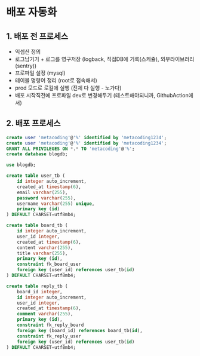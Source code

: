 # 배포 자동화

## 1. 배포 전 프로세스
- 익셉션 정의
- 로그남기기 + 로그를 영구저장 (logback, 직접DB에 기록(스케쥴), 외부라이브러리(sentry))
- 프로파일 설정 (mysql)
- 테이블 명령어 정리 (root로 접속해서)
- prod 모드로 로컬에 실행 (전체 다 실행 - 노가다)
- 배포 시작직전에 프로파일 dev로 변경해두기 (테스트해야되니까, GithubAction에서)

## 2. 배포 프로세스



```sql
create user 'metacoding'@'%' identified by 'metacoding1234';
create user 'metacoding'@'%' identified by 'metacoding1234';
GRANT ALL PRIVILEGES ON *.* TO 'metacoding'@'%';
create database blogdb;

use blogdb;

create table user_tb (
    id integer auto_increment,
    created_at timestamp(6),
    email varchar(255),
    password varchar(255),
    username varchar(255) unique,
    primary key (id)
) DEFAULT CHARSET=utf8mb4;

create table board_tb (
    id integer auto_increment,
    user_id integer,
    created_at timestamp(6),
    content varchar(255),
    title varchar(255),
    primary key (id),
    constraint fk_board_user
    foreign key (user_id) references user_tb(id)
) DEFAULT CHARSET=utf8mb4;

create table reply_tb (
    board_id integer,
    id integer auto_increment,
    user_id integer,
    created_at timestamp(6),
    comment varchar(255),
    primary key (id),
    constraint fk_reply_board
    foreign key (board_id) references board_tb(id),
    constraint fk_reply_user
    foreign key (user_id) references user_tb(id)
) DEFAULT CHARSET=utf8mb4;
```

